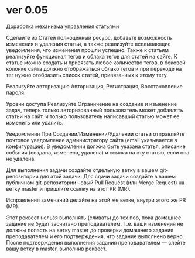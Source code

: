 # ver 0.05

Доработка механизма управления статьями

Сделайте из Статей полноценный ресурс, добавьте возможность изменения и удаления статьи, а также реализуйте всплывающие уведомления, что изменения прошли успешно.
Также к статьям реализуйте функционал тегов и облака тегов для статей на сайте. К статье можно создать и привязать любое количество тегов, в боковой колонке сайта должно отображаться облако тегов и при переходе на тег нужно отобразить список статей, привязанных к этому тегу.


Реализуйте авторизацию
Авторизация, Регистрация, Восстановление пароля.


Уровни доступа
Реализуйте Ограничение на создание и изменение задач, теперь только авторизованный пользователь может добавлять статьи на сайт, и только пользователь написавший статью может ее изменить или удалить.



Уведомления
При Создании/Изменении/Удалении статьи отправляйте почтовое уведомление администратору сайта (email указывается в конфигурации). В уведомлении должна быть указана статья, описание события (создана, изменена, удалена) и ссылка на эту статью, если она не удалена.



Для выполнения задачи создайте отдельную ветку в вашем git-репозитории для этой задачи. Для сдачи задачи  создайте в вашем публичном git-репозитории  новый Pull Request (или Merge Request) на ветку master и пришлите ссылку на этот PR (MR).

Исправления замечаний делайте на этой же ветке, внутри этого же PR (MR).

Этот реквест нельзя выполнять (сливать) до тех пор, пока домашнее задание не будет засчитано преподавателем. Т.е. ваши изменения не должны попасть на ветку master до проверки домашнего задания преподавателем и его подтверждения, что задание выполнено верно.
После подтверждения выполнения задания преподавателем — слейте вашу ветку в master, выполнив реквест.